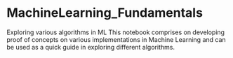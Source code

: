 # MachineLearning_Fundamentals
Exploring various algorithms in ML
This notebook comprises on developing proof of concepts on various implementations in Machine Learning and can be used as a quick guide in exploring different algorithms.
